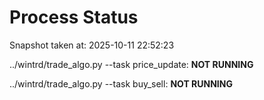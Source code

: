 # Process Status

Snapshot taken at: 2025-10-11 22:52:23

../wintrd/trade_algo.py --task price_update: **NOT RUNNING**

../wintrd/trade_algo.py --task buy_sell: **NOT RUNNING**

